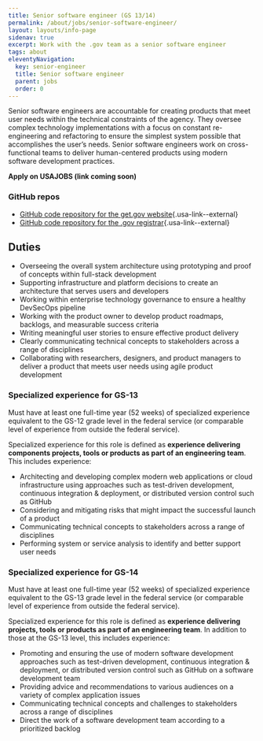 ```yaml
---
title: Senior software engineer (GS 13/14)
permalink: /about/jobs/senior-software-engineer/
layout: layouts/info-page
sidenav: true
excerpt: Work with the .gov team as a senior software engineer
tags: about
eleventyNavigation:
  key: senior-engineer
  title: Senior software engineer
  parent: jobs
  order: 0
---
```


Senior software engineers are accountable for creating products that meet user needs within the technical constraints of the agency. They oversee complex technology implementations with a focus on constant re-engineering and refactoring to ensure the simplest system possible that accomplishes the user’s needs. Senior software engineers work on cross-functional teams to deliver human-centered products using modern software development practices.

**Apply on USAJOBS (link coming soon)**

### GitHub repos
- [GitHub code repository for the get.gov website](https://github.com/cisagov/get.gov){.usa-link--external}
- [GitHub code repository for the .gov registrar](https://github.com/cisagov/manage.get.gov){.usa-link--external}

## Duties
- Overseeing the overall system architecture using prototyping and proof of concepts within full-stack development
- Supporting infrastructure and platform decisions to create an architecture that serves users and developers
- Working within enterprise technology governance to ensure a healthy DevSecOps pipeline
- Working with the product owner to develop product roadmaps, backlogs, and measurable success criteria
- Writing meaningful user stories to ensure effective product delivery
- Clearly communicating technical concepts to stakeholders across a range of disciplines
- Collaborating with researchers, designers, and product managers to deliver a product that meets user needs using agile product development

### Specialized experience for GS-13

Must have at least one full-time year (52 weeks) of specialized experience equivalent to the GS-12 grade level in the federal service (or comparable level of experience from outside the federal service). 

Specialized experience for this role is defined as **experience delivering components projects, tools or products as part of an engineering team**. This includes experience:
 
- Architecting and developing complex modern web applications or cloud infrastructure using approaches such as test-driven development, continuous integration & deployment, or distributed version control such as GitHub
- Considering and mitigating risks that might impact the successful launch of a product
- Communicating technical concepts to stakeholders across a range of disciplines
- Performing system or service analysis to identify and better support user needs

### Specialized experience for GS-14

Must have at least one full-time year (52 weeks) of specialized experience equivalent to the GS-13 grade level in the federal service (or comparable level of experience from outside the federal service).

Specialized experience for this role is defined as **experience delivering projects, tools or products as part of an engineering team**. In addition to those at the GS-13 level, this includes experience:

- Promoting and ensuring the use of modern software development approaches such as test-driven development, continuous integration & deployment, or distributed version control such as GitHub on a software development team
- Providing advice and recommendations to various audiences on a variety of complex application issues
- Communicating technical concepts and challenges to stakeholders across a range of disciplines
- Direct the work of a software development team according to a prioritized backlog


